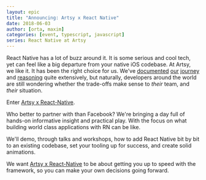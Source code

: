 ```yaml
---
layout: epic
title: "Announcing: Artsy x React Native"
date: 2018-06-03
author: [orta, maxim]
categories: [event, typescript, javascript]
series: React Native at Artsy
---
```


React Native has a lot of buzz around it. It is some serious and cool tech, yet can feel like a big departure from
your native iOS codebase. At Artsy, we like it. It has been the right choice for us. We've [documented][] [our][]
[journey][] and [reasoning][] quite extensively, but naturally, developers around the world are still wondering
whether the trade-offs make sense to _their_ team, and _their_ situation.

Enter [Artsy x React-Native][axrn].

Who better to partner with than Facebook? We're bringing a day full of hands-on informative insight and practical
play. With the focus on what building world class applications with RN can be like.

We'll demo, through talks and workshops, how to add React Native bit by bit to an existing codebase, set your
tooling up for success, and create solid animations.

We want [Artsy x React-Native][axrn] to be about getting you up to speed with the framework, so you can make your
own decisions going forward.

[documented]: http://artsy.github.io/search/?q=react+native
[our]: http://artsy.github.io/series/react-native-at-artsy/
[journey]: http://artsy.github.io/blog/2016/08/15/React-Native-at-Artsy/
[reasoning]: http://artsy.github.io/blog/2018/03/17/two-years-of-react-native/
[axrn]: https://www.artsy.net/x-react-native
